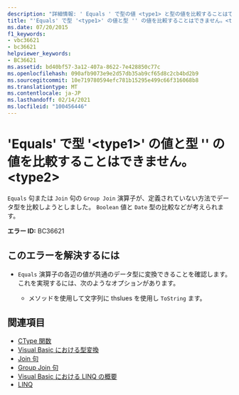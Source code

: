 ```yaml
---
description: "詳細情報: ' Equals ' で型の値 <type1> と型の値を比較することはできません <type2>"
title: "'Equals' で型 '<type1>' の値と型 '' の値を比較することはできません。<type2>"
ms.date: 07/20/2015
f1_keywords:
- vbc36621
- bc36621
helpviewer_keywords:
- BC36621
ms.assetid: bd40bf57-3a12-407a-8622-7e428850c77c
ms.openlocfilehash: 090afb9073e9e2d57db35ab9cf65d8c2cb4bd2b9
ms.sourcegitcommit: 10e719780594efc781b15295e499c66f316068b8
ms.translationtype: MT
ms.contentlocale: ja-JP
ms.lasthandoff: 02/14/2021
ms.locfileid: "100456446"
---
```

# <a name="equals-cannot-compare-a-value-of-type-type1-with-a-value-of-type-type2"></a>'Equals' で型 '\<type1>' の値と型 '' の値を比較することはできません。\<type2>

`Equals` 句または `Join` 句の `Group Join` 演算子が、定義されていない方法でデータ型を比較しようとしました。 `Boolean` 値と `Date` 型の比較などが考えられます。

**エラー ID:** BC36621

## <a name="to-correct-this-error"></a>このエラーを解決するには

- `Equals` 演算子の各辺の値が共通のデータ型に変換できることを確認します。 これを実現するには、次のようなオプションがあります。

  - メソッドを使用して文字列に thslues を使用し `ToString` ます。

## <a name="see-also"></a>関連項目

- [CType 関数](../language-reference/functions/ctype-function.md)
- [Visual Basic における型変換](../programming-guide/language-features/data-types/type-conversions.md)
- [Join 句](../language-reference/queries/join-clause.md)
- [Group Join 句](../language-reference/queries/group-join-clause.md)
- [Visual Basic における LINQ の概要](../programming-guide/language-features/linq/introduction-to-linq.md)
- [LINQ](../programming-guide/language-features/linq/index.md)
